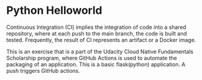 # Python Helloworld

Continuous Integration (CI) implies the integration of code into a shared repository, where at each push to the main branch, the code is built and tested. Frequently, the result of CI represents an artifact or a Docker image.

This is an exercise that is a part of the Udacity Cloud Native Fundamentals Scholarship program, where GitHub Actions is used to automate the packaging of an application.
This is a basic flask(python) application. A push triggers GitHub actions.
